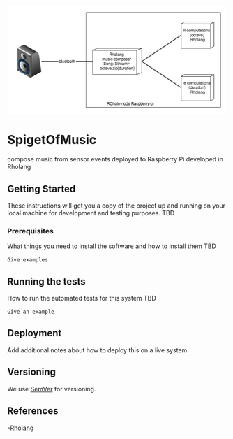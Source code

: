 ![deployment-model](docs/diagrams/deployment-model.jpg)

# SpigetOfMusic
compose music from sensor events deployed to Raspberry Pi developed in Rholang

## Getting Started

These instructions will get you a copy of the project up and running on your local machine for development and testing purposes.
TBD

### Prerequisites

What things you need to install the software and how to install them
TBD

```
Give examples
```

## Running the tests

How to run the automated tests for this system
TBD

```
Give an example
```

## Deployment

Add additional notes about how to deploy this on a live system

## Versioning

We use [SemVer](http://semver.org/) for versioning. 

## References
-[Rholang](https://github.com/rchain/rchain/tree/master/rholang)   
